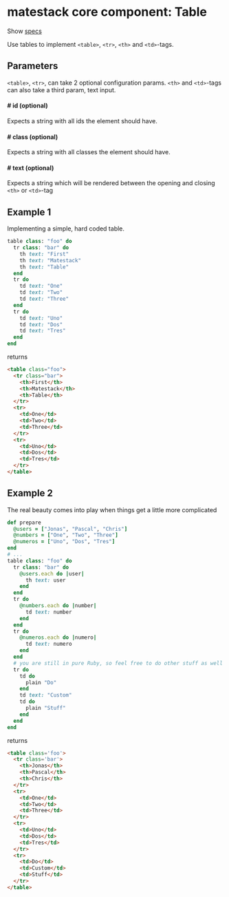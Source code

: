 # matestack core component: Table

Show [specs](../../spec/usage/components/table_spec.rb)

Use tables to implement `<table>`, `<tr>`, `<th>` and `<td>`-tags.

## Parameters

`<table>`, `<tr>`, can take 2 optional configuration params.
`<th>` and `<td>`-tags can also take a third param, text input.

#### # id (optional)
Expects a string with all ids the element should have.

#### # class (optional)
Expects a string with all classes the element should have.

#### # text (optional)
Expects a string which will be rendered between the opening and closing `<th>` or `<td>`-tag

## Example 1
Implementing a simple, hard coded table.

```ruby
table class: "foo" do
  tr class: "bar" do
    th text: "First"
    th text: "Matestack"
    th text: "Table"
  end
  tr do
    td text: "One"
    td text: "Two"
    td text: "Three"
  end
  tr do
    td text: "Uno"
    td text: "Dos"
    td text: "Tres"
  end
end
```

returns

```html
<table class="foo">
  <tr class="bar">
    <th>First</th>
    <th>Matestack</th>
    <th>Table</th>
  </tr>
  <tr>
    <td>One</td>
    <td>Two</td>
    <td>Three</td>
  </tr>
  <tr>
    <td>Uno</td>
    <td>Dos</td>
    <td>Tres</td>
  </tr>
</table>
```

## Example 2
The real beauty comes into play when things get a little more complicated

```ruby
def prepare
  @users = ["Jonas", "Pascal", "Chris"]
  @numbers = ["One", "Two", "Three"]
  @numeros = ["Uno", "Dos", "Tres"]
end
# ...
table class: "foo" do
  tr class: "bar" do
    @users.each do |user|
      th text: user
    end
  end
  tr do
    @numbers.each do |number|
      td text: number
    end
  end
  tr do
    @numeros.each do |numero|
      td text: numero
    end
  end
  # you are still in pure Ruby, so feel free to do other stuff as well
  tr do
    td do
      plain "Do"
    end
    td text: "Custom"
    td do
      plain "Stuff"
    end
  end
end
```

returns

```html
<table class='foo'>
  <tr class='bar'>
    <th>Jonas</th>
    <th>Pascal</th>
    <th>Chris</th>
  </tr>
  <tr>
    <td>One</td>
    <td>Two</td>
    <td>Three</td>
  </tr>
  <tr>
    <td>Uno</td>
    <td>Dos</td>
    <td>Tres</td>
  </tr>
  <tr>
    <td>Do</td>
    <td>Custom</td>
    <td>Stuff</td>
  </tr>
</table>
```
